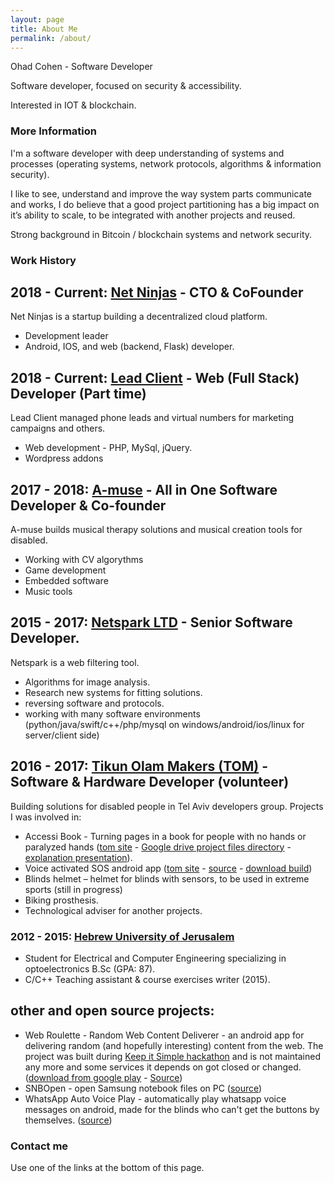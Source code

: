 ```yaml
---
layout: page
title: About Me
permalink: /about/
---
```


Ohad Cohen - Software Developer

Software developer, focused on security & accessibility.

Interested in IOT & blockchain.

### More Information

I'm a software developer with deep understanding of systems and processes (operating systems, network protocols, algorithms & information security).

I like to see, understand and improve the way system parts communicate and works, I do believe that a good project partitioning has a big impact on it’s ability to scale, to be integrated with another projects and reused.

Strong background in Bitcoin / blockchain systems and network security.

### Work History

## 2018 - Current: [Net Ninjas](https://www.netninjas.io/) - CTO & CoFounder
Net Ninjas is a startup building a decentralized cloud platform.
- Development leader
- Android, IOS, and web (backend, Flask) developer.

## 2018 - Current: [Lead Client](https://leadclient.co.il/) - Web (Full Stack) Developer (Part time)
Lead Client managed phone leads and virtual numbers for marketing campaigns and others.
- Web development - PHP, MySql, jQuery.
- Wordpress addons

## 2017 - 2018: [A-muse](http://amusetech.co/) - All in One Software Developer & Co-founder
A-muse builds musical therapy solutions and musical creation tools for disabled.
- Working with CV algorythms
- Game development
- Embedded software
- Music tools

## 2015 - 2017: [Netspark LTD](https://www.netsparkmobile.com/) - Senior Software Developer.
Netspark is a web filtering tool.
- Algorithms for image analysis.
- Research new systems for fitting solutions.
- reversing software and protocols.
- working with many software environments (python/java/swift/c++/php/mysql on windows/android/ios/linux for server/client side)

## 2016 - 2017: [Tikun Olam Makers (TOM)](http://tomglobal.org/) - Software & Hardware Developer (volunteer)
Building solutions for disabled people in Tel Aviv developers group.
Projects I was involved in:
- Accessi Book - Turning pages in a book for people with no hands or paralyzed hands ([tom site](http://projects.tomglobal.org/project/36) - [Google drive project files directory](https://drive.google.com/drive/folders/0B6YQd_m79CweVnd5eV9sVHFrdlk) - [explanation presentation](https://docs.google.com/presentation/d/1v0jpERsoz-KXnjnU02EL1vLA2dlDr_h3yBP7SijFgys)).
- Voice activated SOS android app ([tom site](http://projects.tomglobal.org/project/175) - [source](https://github.com/ohadcn/vasos) - [download build](https://github.com/ohadcn/vasos/raw/master/app-release.apk))
- Blinds helmet – helmet for blinds with sensors, to be used in extreme sports (still in progress)
- Biking prosthesis.
- Technological adviser for another projects.

### 2012 - 2015: [Hebrew University of Jerusalem](http://www.huji.ac.il/)
- Student for Electrical and Computer Engineering specializing in optoelectronics B.Sc (GPA: 87).
- C/C++ Teaching assistant & course exercises writer (2015).

## other and open source projects:
- Web Roulette - Random Web Content Deliverer - an android app for delivering random (and hopefully interesting) content from the web. The project was built during [Keep it Simple hackathon](https://www.facebook.com/kishackathon/) and is not maintained any more and some services it depends on got closed or changed. ([download from google play](https://play.google.com/store/apps/details?id=simplers.webroulette) - [Source](https://github.com/ohadcn/WebRoulette))
- SNBOpen - open Samsung notebook files on PC ([source](https://github.com/ohadcn/snbopen))
- WhatsApp Auto Voice Play - automatically play whatsapp voice messages on android, made for the blinds who can't get the buttons by themselves. ([source](https://github.com/ohadcn/WhatsAppAutoVoicePlay))

### Contact me

Use one of the links at the bottom of this page.
